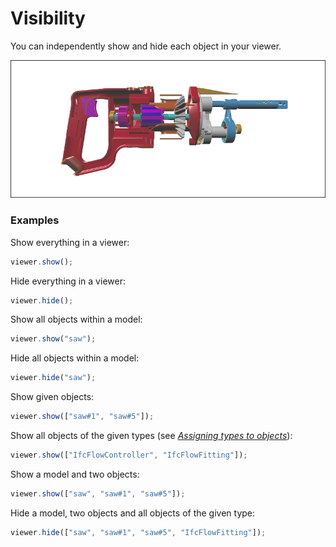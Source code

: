 # Visibility

You can independently show and hide each object in your viewer.

[![](assets/visibility.png)](http://xeolabs.com/xeometry/examples/#guidebook_visibility)

### Examples

Show everything in a viewer:

```javascript
viewer.show();
```

Hide everything in a viewer:

```javascript
viewer.hide();
```

Show all objects within a model:

```javascript
viewer.show("saw");
```

Hide all objects within a model:

```javascript
viewer.hide("saw");
```

Show given objects:

```javascript
viewer.show(["saw#1", "saw#5"]);
```

Show all objects of the given types (see *[Assigning types to objects](assigningTypesToObjects.md)*):

```javascript
viewer.show(["IfcFlowController", "IfcFlowFitting"]);
```

Show a model and two objects:

```javascript
viewer.show(["saw", "saw#1", "saw#5"]);
```

Hide a model, two objects and all objects of the given type:

```javascript
viewer.hide(["saw", "saw#1", "saw#5", "IfcFlowFitting"]);
```



